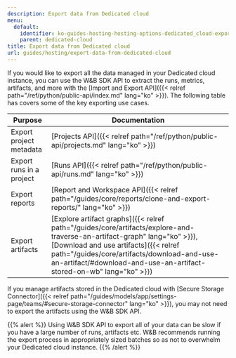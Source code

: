 ```yaml
---
description: Export data from Dedicated cloud
menu:
  default:
    identifier: ko-guides-hosting-hosting-options-dedicated_cloud-export-data-from-dedicated-cloud
    parent: dedicated-cloud
title: Export data from Dedicated cloud
url: guides/hosting/export-data-from-dedicated-cloud
---
```


If you would like to export all the data managed in your Dedicated cloud instance, you can use the W&B SDK API to extract the runs, metrics, artifacts, and more with the [Import and Export API]({{< relref path="/ref/python/public-api/index.md" lang="ko" >}}). The following table has covers some of the key exporting use cases.

| Purpose | Documentation |
|---------|---------------|
| Export project metadata | [Projects API]({{< relref path="/ref/python/public-api/projects.md" lang="ko" >}}) |
| Export runs in a project | [Runs API]({{< relref path="/ref/python/public-api/runs.md" lang="ko" >}}) |
| Export reports | [Report and Workspace API]({{< relref path="/guides/core/reports/clone-and-export-reports/" lang="ko" >}}) |
| Export artifacts | [Explore artifact graphs]({{< relref path="/guides/core/artifacts/explore-and-traverse-an-artifact-graph" lang="ko" >}}), [Download and use artifacts]({{< relref path="/guides/core/artifacts/download-and-use-an-artifact/#download-and-use-an-artifact-stored-on-wb" lang="ko" >}}) |

If you manage artifacts stored in the Dedicated cloud with [Secure Storage Connector]({{< relref path="/guides/models/app/settings-page/teams/#secure-storage-connector" lang="ko" >}}), you may not need to export the artifacts using the W&B SDK API.

{{% alert %}}
Using W&B SDK API to export all of your data can be slow if you have a large number of runs, artifacts etc. W&B recommends running the export process in appropriately sized batches so as not to overwhelm your Dedicated cloud instance.
{{% /alert %}}